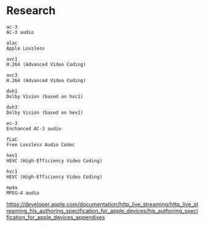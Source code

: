 # Research

~~~
ac-3
AC-3 audio

alac
Apple Lossless

avc1
H.264 (Advanced Video Coding)

avc3
H.264 (Advanced Video Coding)

dvh1
Dolby Vision (based on hvc1)

dvh3
Dolby Vision (based on hev1)

ec-3
Enchanced AC-3 audio

fLaC
Free Lossless Audio Codec

hev1
HEVC (High-Efficiency Video Coding)

hvc1
HEVC (High-Efficiency Video Coding)

mp4a
MPEG-4 audio
~~~

<https://developer.apple.com/documentation/http_live_streaming/http_live_streaming_hls_authoring_specification_for_apple_devices/hls_authoring_specification_for_apple_devices_appendixes>

